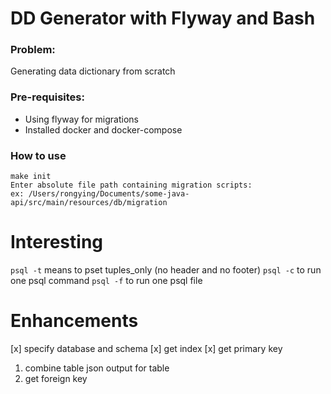 # DD Generator with Flyway and Bash
### Problem: 
Generating data dictionary from scratch

### Pre-requisites: 
- Using flyway for migrations
- Installed docker and docker-compose

### How to use
```
make init
Enter absolute file path containing migration scripts: 
ex: /Users/rongying/Documents/some-java-api/src/main/resources/db/migration
```

# Interesting 
`psql -t` means to pset tuples_only (no header and no footer)
`psql -c` to run one psql command
`psql -f` to run one psql file

# Enhancements
[x] specify database and schema
[x] get index
[x] get primary key

1. combine table json output for table
2. get foreign key

